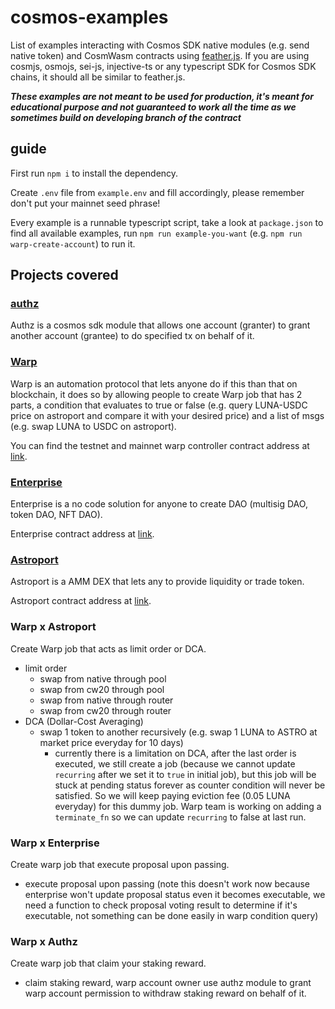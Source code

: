 # cosmos-examples

List of examples interacting with Cosmos SDK native modules (e.g. send native token) and CosmWasm contracts using [feather.js](https://github.com/terra-money/feather.js). If you are using cosmjs, osmojs, sei-js, injective-ts or any typescript SDK for Cosmos SDK chains, it should all be similar to feather.js.

***These examples are not meant to be used for production, it's meant for educational purpose and not guaranteed to work all the time as we sometimes build on developing branch of the contract***

## guide

First run `npm i` to install the dependency.

Create `.env` file from `example.env` and fill accordingly, please remember don't put your mainnet seed phrase!

Every example is a runnable typescript script, take a look at `package.json`  to find all available examples, run `npm run example-you-want` (e.g. `npm run warp-create-account`) to run it.

## Projects covered

### [authz](https://docs.terra.money/develop/module-specifications/spec-authz)

Authz is a cosmos sdk module that allows one account (granter) to grant another account (grantee) to do specified tx on behalf of it.

### [Warp](https://warp.money/)

Warp is an automation protocol that lets anyone do if this than that on blockchain, it does so by allowing people to create Warp job that has 2 parts, a condition that evaluates to true or false (e.g. query LUNA-USDC price on astroport and compare it with your desired price) and a list of msgs (e.g. swap LUNA to USDC on astroport).

You can find the testnet and mainnet warp controller contract address at [link](https://github.com/terra-money/warp-contracts/blob/master/refs.json).

### [Enterprise](https://enterprise.money/)

Enterprise is a no code solution for anyone to create DAO (multisig DAO, token DAO, NFT DAO).

Enterprise contract address at [link](https://github.com/terra-money/enterprise-contracts/blob/main/refs.json).

### [Astroport](https://astroport.fi/)

Astroport is a AMM DEX that lets any to provide liquidity or trade token.

Astroport contract address at [link](https://github.com/astroport-fi/astroport-changelog/tree/main).

### Warp x Astroport

Create Warp job that acts as limit order or DCA.

- limit order
  - swap from native through pool
  - swap from cw20 through pool
  - swap from native through router
  - swap from cw20 through router
- DCA (Dollar-Cost Averaging)
  - swap 1 token to another recursively (e.g. swap 1 LUNA to ASTRO at market price everyday for 10 days)
    - currently there is a limitation on DCA, after the last order is executed, we still create a job (because we cannot update `recurring` after we set it to `true` in initial job), but this job will be stuck at pending status forever as counter condition will never be satisfied. So we will keep paying eviction fee (0.05 LUNA everyday) for this dummy job. Warp team is working on adding a `terminate_fn` so we can update `recurring` to false at last run.

### Warp x Enterprise

Create warp job that execute proposal upon passing.

- execute proposal upon passing (note this doesn't work now because enterprise won't update proposal status even it becomes executable, we need a function to check proposal voting result to determine if it's executable, not something can be done easily in warp condition query)

### Warp x Authz

Create warp job that claim your staking reward.

- claim staking reward, warp account owner use authz module to grant warp account permission to withdraw staking reward on behalf of it.
